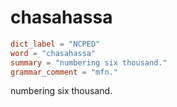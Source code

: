# chasahassa

``` toml
dict_label = "NCPED"
word = "chasahassa"
summary = "numbering six thousand."
grammar_comment = "mfn."
```

numbering six thousand.

